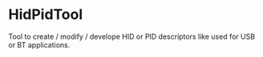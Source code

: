 # HidPidTool
Tool to create / modify / develope HID or PID descriptors like used for USB or BT applications. 
